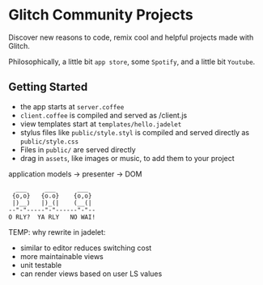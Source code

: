  # Glitch Community Projects

Discover new reasons to code, remix cool and helpful projects made with Glitch.

Philosophically, a little bit `app store`, some `Spotify`, and a little bit `Youtube`.

Getting Started
-----------------

- the app starts at `server.coffee`
- `client.coffee` is compiled and served as /client.js
- view templates start at `templates/hello.jadelet`
- stylus files like `public/style.styl` is compiled and served directly as `public/style.css`
- Files in `public/` are served directly
- drag in `assets`, like images or music, to add them to your project

application models -> presenter -> DOM

```
  ___     ___      ___
 {o,o}   {o.o}    {o,o}
 |)__)   |)_(|    (__(|
--"-"-----"-"------"-"--
O RLY?  YA RLY   NO WAI!
```

TEMP: why rewrite in jadelet:
- similar to editor reduces switching cost
- more maintainable views
- unit testable
- can render views based on user LS values

